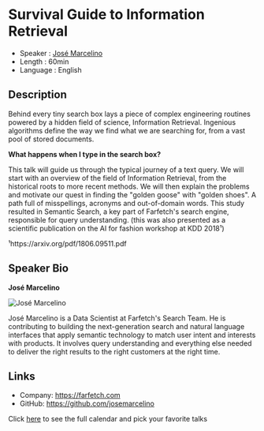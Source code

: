 Survival Guide to Information Retrieval
=========================

* Speaker   :  [José Marcelino](https://pixels.camp/josemarcelino)
* Length    :  60min
* Language  :  English

Description
-----------

Behind every tiny search box lays a piece of complex engineering routines powered by a hidden field of science, Information Retrieval. Ingenious algorithms define the way we find what we are searching for, from a vast pool of stored documents.

**What happens when I type in the search box?**

This talk will guide us through the typical journey of a text query. We will start with an overview of the field of Information Retrieval, from the historical roots to more recent methods. We will then explain the problems and motivate our quest in finding the "golden goose" with "golden shoes". A path full of misspellings, acronyms and out-of-domain words. This study resulted in Semantic Search, a key part of Farfetch's search engine, responsible for query understanding. (this was also presented as a scientific publication on the AI for fashion workshop at KDD 2018¹)

¹https://arxiv.org/pdf/1806.09511.pdf

Speaker Bio
-----------

**José Marcelino**

![José Marcelino](https://avatars0.githubusercontent.com/u/6016104?v=4)

José Marcelino is a Data Scientist at Farfetch's Search Team. He is contributing to building the next-generation search and natural language interfaces that apply semantic technology to match user intent and interests with products. It involves query understanding and everything else needed to deliver the right results to the right customers at the right time.


Links
-----

* Company: https://farfetch.com
* GitHub: https://github.com/josemarcelino

Click [here][1] to see the full calendar and pick your favorite talks

[1]: https://pixels.camp/schedule/
